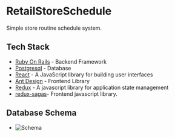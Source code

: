 # RetailStoreSchedule
Simple store routine schedule system.

## Tech Stack

* [Ruby On Rails](https://rubyonrails.org/) - Backend Framework
* [Postgresql](https://www.postgresql.org/) - Database
* [React](https://reactjs.org/) - A JavaScript library for building user interfaces
* [Ant Design](https://ant.design/) - Frontend Library
* [Redux](https://redux.js.org/) - A javascript library for application state management
* [redux-sagas](https://github.com/redux-saga/redux-saga)- Frontend javascript library.

## Database Schema
* ![Schema](https://github.com/BelieveC/RetailStoreScheduleSystem/blob/master/Images/Screen%20Shot%202019-06-04%20at%2010.59.52%20PM.png)
